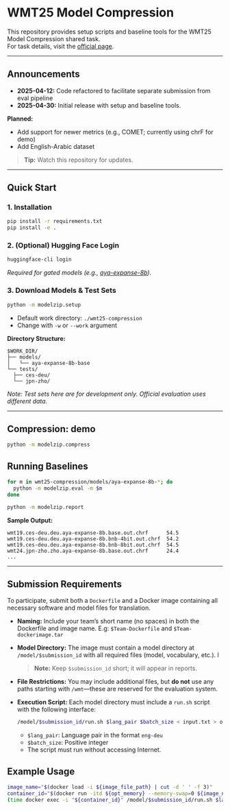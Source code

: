 # WMT25 Model Compression

This repository provides setup scripts and baseline tools for the WMT25 Model Compression shared task.  
For task details, visit the [official page](https://www2.statmt.org/wmt25/model-compression.html).

---

## Announcements

- **2025-04-12:** Code refactored to facilitate separate submission from eval pipeline
- **2025-04-30:** Initial release with setup and baseline tools.

**Planned:**
- Add support for newer metrics (e.g., COMET; currently using chrF for demo)
- Add English-Arabic dataset

> **Tip:** Watch this repository for updates.

---

## Quick Start

### 1. Installation

```bash
pip install -r requirements.txt
pip install -e .
```

### 2. (Optional) Hugging Face Login

```bash
huggingface-cli login
```
*Required for gated models (e.g., [aya-expanse-8b](https://huggingface.co/CohereLabs/aya-expanse-8b)).*

### 3. Download Models & Test Sets

```bash
python -m modelzip.setup
```
- Default work directory: `./wmt25-compression`
- Change with `-w` or `--work` argument

**Directory Structure:**
```
$WORK_DIR/
├── models/
│   └── aya-expanse-8b-base
└── tests/
  ├── ces-deu/
  └── jpn-zho/
```
*Note: Test sets here are for development only. Official evaluation uses different data.*

---
## Compression: demo

```bash
python -m modelzip.compress
```

## Running Baselines

```bash
for m in wmt25-compression/models/aya-expanse-8b-*; do
  python -m modelzip.eval -m $m
done

python -m modelzip.report
```

**Sample Output:**
```
wmt19.ces-deu.deu.aya-expanse-8b.base.out.chrf      54.5
wmt19.ces-deu.deu.aya-expanse-8b.bnb-4bit.out.chrf  54.2
wmt19.ces-deu.deu.aya-expanse-8b.bnb-8bit.out.chrf  54.5
wmt24.jpn-zho.zho.aya-expanse-8b.base.out.chrf      24.4
...
```

---


## Submission Requirements

To participate, submit both a `Dockerfile` and a Docker image containing all necessary software and model files for translation.

- **Naming:**
    Include your team’s short name (no spaces) in both the Dockerfile and image name. E.g: `$Team-Dockerfile` and `$Team-dockerimage.tar`

- **Model Directory:**
    The image must contain a model directory at `/model/$submission_id` with all required files (model, vocabulary, etc.).  l
    > **Note:** Keep `$submission_id` short; it will appear in reports.

- **File Restrictions:**
    You may include additional files, but **do not** use any paths starting with `/wmt`—these are reserved for the evaluation system.

- **Execution Script:**
    Each model directory must include a `run.sh` script with the following interface:

    ```bash
    /model/$submission_id/run.sh $lang_pair $batch_size < input.txt > output.txt
    ```
    - `$lang_pair`: Language pair in the format `eng-deu`
    - `$batch_size`: Positive integer
    - The script must run without accessing Internet.

## Example Usage

```bash
image_name="$(docker load -i ${image_file_path} | cut -d ' ' -f 3)"
container_id="$(docker run -itd ${opt_memory} --memory-swap=0 ${image_name} bash)"
(time docker exec -i "${container_id}" /model/$submission_id/run.sh $lang_pair $batch_size < input.txt > output.txt 2> stderr.txt)
```

